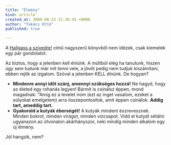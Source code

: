 ```yaml
---
title: "Élmény"
kind: article
created_at: 2009-08-23 11:36:43 +0000
author: "Takács Ottó"
published: true

---
```

<p>A <a href="http://varazsladika.hu/konyveink.html">Hallgass a szívedre!</a> című nagyszerű könyvből nem idézek, csak kiemelek egy pár gondolatot.</p>
<p>Az biztos, hogy a jelenben kell élnünk. A múltból elég ha tanulunk, hiszen úgy sem tudunk már mit tenni vele, a jövőt pedig nem tudjuk kiszámítani, ebben rejlik az izgalom. Szóval a jelenben KELL élnünk. De hogyan?</p>
<ul>
    <li><strong>Mindenre annyi időt szánj, amennyi szükséges hozzá!</strong> Ne hagyd, hogy az életed egy rohanás legyen! Bármit is csinálsz éppen, mond magadnak: &quot;Amíg ez a levelet írom (ezt az inget vasalom, ezeket a súlyokat emelgetem) arra összepontosítok, amit éppen csinálok. <strong>Addig tart, ameddig tart.</strong></li>
    <li><strong>Gyakorold a kutyák éberségét!</strong> A kutyák mindent észrevesznek. Minden bokrot, minden virágot, minden vízcsapot. Vidd el kutyát sétálni ugyanazon az útvonalon akárhányszor, neki mindig minden alkalom egy új élmény.</li>
</ul>
<p>Jól hangzik, nem?</p>


<div class='old-comments'></div>